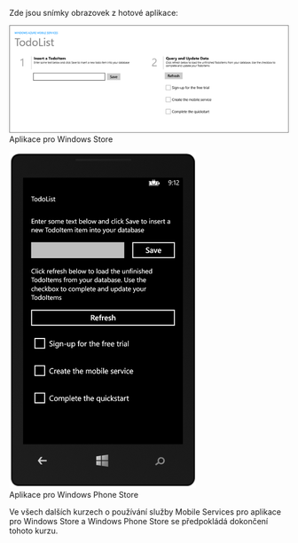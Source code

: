 
Zde jsou snímky obrazovek z hotové aplikace:

![](./media/mobile-services-windows-universal-get-started/mobile-quickstart-completed.png)
<br/>Aplikace pro Windows Store

![](./media/mobile-services-windows-universal-get-started/mobile-quickstart-completed-wp8.png)
<br/>Aplikace pro Windows Phone Store

Ve všech dalších kurzech o používání služby Mobile Services pro aplikace pro Windows Store a Windows Phone Store se předpokládá dokončení tohoto kurzu. 

<!--HONumber=Sep16_HO3-->


